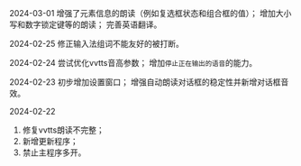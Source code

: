 2024-03-01
增强了元素信息的朗读（例如复选框状态和组合框的值）；
增加大小写和数字锁定键等的朗读；
完善英语翻译。

2024-02-25
修正输入法组词不能友好的被打断。

2024-02-24
尝试优化vvtts音高参数；
增加`停止正在输出的语音`的能力。

2024-02-23
初步增加设置窗口；
增强自动朗读对话框的稳定性并新增对话框音效。


2024-02-22

1. 修复vvtts朗读不完整；
2. 新增更新程序；
3. 禁止主程序多开。
